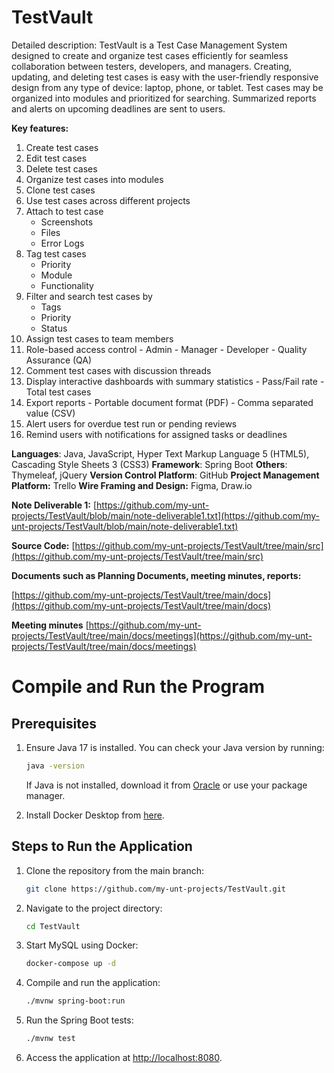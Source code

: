 # TestVault

Detailed description:  TestVault is a Test Case Management System designed to create and organize test cases efficiently for seamless collaboration between testers,  developers, and managers. Creating, updating, and  deleting test cases  is easy with the user-friendly responsive design from any type of device: laptop, phone, or tablet. Test cases may be organized into modules  and prioritized  for searching. Summarized reports  and alerts on upcoming deadlines are sent to users.

**Key features:**

1.  Create test cases
2.  Edit test cases
3.  Delete test cases
4.  Organize test cases into modules
5.  Clone test cases
6.  Use test cases across different projects
7.  Attach to test case
    - Screenshots
    - Files
    - Error Logs
8.  Tag test cases
    - Priority
    - Module
    - Functionality
9.  Filter and search test cases by
    - Tags
    - Priority
    - Status
10.  Assign test cases to team members
11.  Role-based access control
    - Admin
    - Manager
    - Developer
    - Quality Assurance (QA)
12.  Comment test cases with discussion threads
13.  Display interactive dashboards with summary statistics
    - Pass/Fail rate
    - Total test cases
14.  Export reports
    - Portable document format (PDF)
    - Comma separated value (CSV)
15.  Alert users for overdue test run  or pending reviews
16.  Remind users with notifications for assigned tasks or deadlines

**Languages**: Java, JavaScript,  Hyper Text Markup Language 5 (HTML5), Cascading Style Sheets 3  (CSS3)
**Framework**: Spring Boot
**Others**: Thymeleaf, jQuery
**Version Control Platform**: GitHub
**Project Management Platform:** Trello
**Wire Framing and Design:** Figma, Draw.io


**Note Deliverable 1:**
[https://github.com/my-unt-projects/TestVault/blob/main/note-deliverable1.txt](https://github.com/my-unt-projects/TestVault/blob/main/note-deliverable1.txt)

**Source Code:**
[https://github.com/my-unt-projects/TestVault/tree/main/src](https://github.com/my-unt-projects/TestVault/tree/main/src)

**Documents such as Planning Documents, meeting minutes, reports:**

[https://github.com/my-unt-projects/TestVault/tree/main/docs](https://github.com/my-unt-projects/TestVault/tree/main/docs)

**Meeting minutes**
[https://github.com/my-unt-projects/TestVault/tree/main/docs/meetings](https://github.com/my-unt-projects/TestVault/tree/main/docs/meetings)

# Compile and Run the Program

## Prerequisites
1. Ensure Java 17 is installed. You can check your Java version by running:
   ```sh
   java -version
   ```
   If Java is not installed, download it from [Oracle](https://www.oracle.com/java/technologies/javase/jdk17-archive-downloads.html) or use your package manager.

2. Install Docker Desktop from [here](https://www.docker.com/products/docker-desktop/).

## Steps to Run the Application
1. Clone the repository from the main branch:
   ```sh
   git clone https://github.com/my-unt-projects/TestVault.git
   ```

2. Navigate to the project directory:
   ```sh
   cd TestVault
   ```

3. Start MySQL using Docker:
   ```sh
   docker-compose up -d
   ```

4. Compile and run the application:
   ```sh
   ./mvnw spring-boot:run
   ```

5. Run the Spring Boot tests:
   ```sh
   ./mvnw test
   ```

6. Access the application at [http://localhost:8080](http://localhost:8080).
